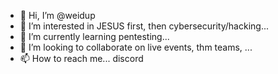 - 👋 Hi, I’m @weidup
- 👀 I’m interested in JESUS first, then cybersecurity/hacking...
- 🌱 I’m currently learning pentesting...
- 💞️ I’m looking to collaborate on live events, thm teams, ...
- 📫 How to reach me... discord

<!---
weidup/weidup is a ✨ special ✨ repository because its `README.md` (this file) appears on your GitHub profile.
You can click the Preview link to take a look at your changes.
--->
